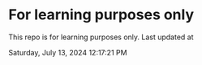 # For learning purposes only
This repo is for learning purposes only.
Last updated at

Saturday, July 13, 2024 12:17:21 PM

